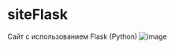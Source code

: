 # siteFlask
Сайт с использованием Flask (Python)
![image](https://user-images.githubusercontent.com/91150975/151701747-dfbe667c-cc6c-4547-ba9d-fef3bf093019.png)
